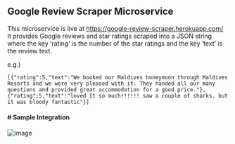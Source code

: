 ## Google Review Scraper Microservice
This microservice is live at https://google-review-scraper.herokuapp.com/ \
It provides Google reviews and star ratings scraped into a JSON string where the key ‘rating’ is the number of the star ratings and the key ‘text’ is the review text.

  e.g.)
```
[{"rating":5,"text":"We booked our Maldives honeymoon through Maldives Resorts and we were very pleased with it. They handed all our many questions and provided great accommodation for a good price."},
{"rating":5,"text":"loved It so much!!!!!! saw a couple of sharks. but it was bloody fantastic"}]
```
#### # Sample Integration
![image](https://user-images.githubusercontent.com/71689421/145152941-1bfa7eb5-fd1f-4be1-8860-1ea2ede602b7.png)
